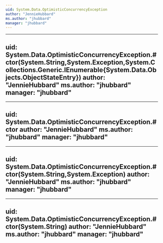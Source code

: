 ```yaml
---
uid: System.Data.OptimisticConcurrencyException
author: "JennieHubbard"
ms.author: "jhubbard"
manager: "jhubbard"
---
```


---
uid: System.Data.OptimisticConcurrencyException.#ctor(System.String,System.Exception,System.Collections.Generic.IEnumerable{System.Data.Objects.ObjectStateEntry})
author: "JennieHubbard"
ms.author: "jhubbard"
manager: "jhubbard"
---

---
uid: System.Data.OptimisticConcurrencyException.#ctor
author: "JennieHubbard"
ms.author: "jhubbard"
manager: "jhubbard"
---

---
uid: System.Data.OptimisticConcurrencyException.#ctor(System.String,System.Exception)
author: "JennieHubbard"
ms.author: "jhubbard"
manager: "jhubbard"
---

---
uid: System.Data.OptimisticConcurrencyException.#ctor(System.String)
author: "JennieHubbard"
ms.author: "jhubbard"
manager: "jhubbard"
---
